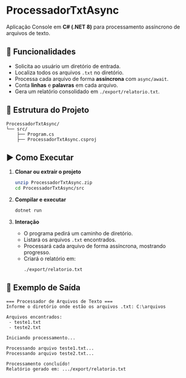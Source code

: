 # ProcessadorTxtAsync

Aplicação Console em **C# (.NET 8)** para processamento assíncrono de arquivos de texto.

## 📌 Funcionalidades
- Solicita ao usuário um diretório de entrada.
- Localiza todos os arquivos `.txt` no diretório.
- Processa cada arquivo de forma **assíncrona** com `async/await`.
- Conta **linhas** e **palavras** em cada arquivo.
- Gera um relatório consolidado em `./export/relatorio.txt`.

## 📂 Estrutura do Projeto
```
ProcessadorTxtAsync/
└── src/
    ├── Program.cs
    ├── ProcessadorTxtAsync.csproj
```

## ▶️ Como Executar

1. **Clonar ou extrair o projeto**
   ```bash
   unzip ProcessadorTxtAsync.zip
   cd ProcessadorTxtAsync/src
   ```

2. **Compilar e executar**
   ```bash
   dotnet run
   ```

3. **Interação**
   - O programa pedirá um caminho de diretório.
   - Listará os arquivos `.txt` encontrados.
   - Processará cada arquivo de forma assíncrona, mostrando progresso.
   - Criará o relatório em:
     ```
     ./export/relatorio.txt
     ```

## 📄 Exemplo de Saída
```
=== Processador de Arquivos de Texto ===
Informe o diretório onde estão os arquivos .txt: C:\arquivos

Arquivos encontrados:
 - teste1.txt
 - teste2.txt

Iniciando processamento...

Processando arquivo teste1.txt...
Processando arquivo teste2.txt...

Processamento concluído!
Relatório gerado em: .../export/relatorio.txt
```


